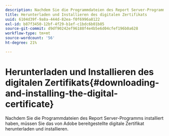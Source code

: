 ```yaml
---
description: Nachdem Sie die Programmdateien des Report Server-Programms installiert haben, müssen Sie das von Adobe bereitgestellte digitale Zertifikat herunterladen und installieren.
title: Herunterladen und Installieren des digitalen Zertifikats
uuid: 6104d39f-9a8a-444d-82ea-f0f6996a8122
exl-id: b87f3450-12bf-4f29-b1ef-c1bdc6b01b85
source-git-commit: d9df90242ef96188f4e4b5e6d04cfef196b0a628
workflow-type: tm+mt
source-wordcount: '56'
ht-degree: 21%

---
```


# Herunterladen und Installieren des digitalen Zertifikats{#downloading-and-installing-the-digital-certificate}

Nachdem Sie die Programmdateien des Report Server-Programms installiert haben, müssen Sie das von Adobe bereitgestellte digitale Zertifikat herunterladen und installieren.
